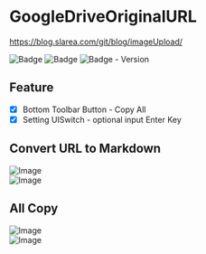 # GoogleDriveOriginalURL

https://blog.slarea.com/git/blog/imageUpload/  

![Badge](https://img.shields.io/badge/Swift-white.svg?style=flat-square&logo=Swift)
![Badge](https://img.shields.io/badge/SwiftUI-001b87.svg?style=flat-square&logo=Swift&logoColor=black)
![Badge - Version](https://img.shields.io/badge/Version-0.0.5-1177AA?style=flat-square)

## Feature
- [x] Bottom Toolbar Button - Copy All  
- [x] Setting UISwitch - optional input Enter Key 

## Convert URL to Markdown
![Image](https://drive.google.com/uc?export=view&id=1k4WODLt0Lvhyw86j7t8vVEFwB9Gv-Xn4)  
![Image](https://drive.google.com/uc?export=view&id=1QTZk9xtUtNJxzLhoT5QvhB51C3lOHkgq)  

## All Copy
![Image](https://drive.google.com/uc?export=view&id=1bkEAKhWIKWKAJUEW9WID95LNV8-FUCpW)  
![Image](https://drive.google.com/uc?export=view&id=14HGnONqqe3aZ0ZoZPz_JL0DNpt2SsciZ)  
